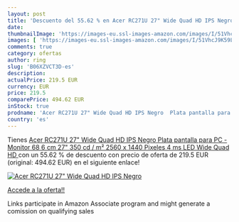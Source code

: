 ```yaml
---
layout: post
title: 'Descuento del 55.62 % en Acer RC271U 27" Wide Quad HD IPS Negro  '
date: 
thumbnailImage: 'https://images-eu.ssl-images-amazon.com/images/I/51VhcJ9K59L._SL200_.jpg'
images: [ 'https://images-eu.ssl-images-amazon.com/images/I/51VhcJ9K59L._SL200_.jpg' ]
comments: true
category: ofertas
author: ring
slug: 'B06XZVCT3D-es'
description:
actualPrice: 219.5 EUR
currency: EUR
price: 219.5
comparePrice: 494.62 EUR
inStock: true
prodname: 'Acer RC271U 27" Wide Quad HD IPS Negro  Plata pantalla para PC - Monitor  68 6 cm  27"   350 cd / m²  2560 x 1440 Pixeles  4 ms  LED  Wide Quad HD '
country: 'es'
---
```


Tienes [Acer RC271U 27" Wide Quad HD IPS Negro  Plata pantalla para PC - Monitor  68 6 cm  27"   350 cd / m²  2560 x 1440 Pixeles  4 ms  LED  Wide Quad HD ](https://www.amazon.es/dp/B06XZVCT3D/?tag=tolees-21) con un 55.62 % de descuento con precio de oferta de 219.5 EUR (original: 494.62 EUR) en el siguiente enlace!

[![Acer RC271U 27" Wide Quad HD IPS Negro  ](https://images-eu.ssl-images-amazon.com/images/I/51VhcJ9K59L._SL200_.jpg)](https://www.amazon.es/dp/B06XZVCT3D/?tag=tolees-21)

[Accede a la oferta!!](https://www.amazon.es/dp/B06XZVCT3D/?tag=tolees-21)

Links participate in Amazon Associate program and might generate a comission on qualifying sales


